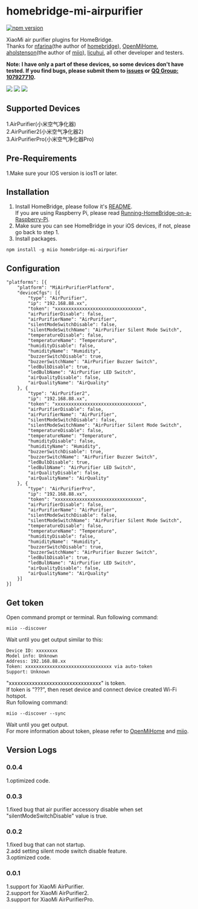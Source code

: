 # homebridge-mi-airpurifier
[![npm version](https://badge.fury.io/js/homebridge-mi-airpurifier.svg)](https://badge.fury.io/js/homebridge-mi-airpurifier)

XiaoMi air purifier plugins for HomeBridge.   
Thanks for [nfarina](https://github.com/nfarina)(the author of [homebridge](https://github.com/nfarina/homebridge)), [OpenMiHome](https://github.com/OpenMiHome/mihome-binary-protocol), [aholstenson](https://github.com/aholstenson)(the author of [miio](https://github.com/aholstenson/miio)), [licuhui](https://github.com/licuhui), all other developer and testers.   

**Note: I have only a part of these devices, so some devices don't have tested. If you find bugs, please submit them to [issues](https://github.com/YinHangCode/homebridge-mi-airpurifier/issues) or [QQ Group: 107927710](//shang.qq.com/wpa/qunwpa?idkey=8b9566598f40dd68412065ada24184ef72c6bddaa11525ca26c4e1536a8f2a3d).**   

![](https://raw.githubusercontent.com/YinHangCode/homebridge-mi-airpurifier/master/images/AirPurifier.jpg)
![](https://raw.githubusercontent.com/YinHangCode/homebridge-mi-airpurifier/master/images/AirPurifier2.jpg)
![](https://raw.githubusercontent.com/YinHangCode/homebridge-mi-airpurifier/master/images/AirPurifierPro.jpg)

## Supported Devices
1.AirPurifier(小米空气净化器)   
2.AirPurifier2(小米空气净化器2)   
3.AirPurifierPro(小米空气净化器Pro)   

## Pre-Requirements
1.Make sure your IOS version is ios11 or later.   

## Installation
1. Install HomeBridge, please follow it's [README](https://github.com/nfarina/homebridge/blob/master/README.md).   
If you are using Raspberry Pi, please read [Running-HomeBridge-on-a-Raspberry-Pi](https://github.com/nfarina/homebridge/wiki/Running-HomeBridge-on-a-Raspberry-Pi).   
2. Make sure you can see HomeBridge in your iOS devices, if not, please go back to step 1.   
3. Install packages.   
```
npm install -g miio homebridge-mi-airpurifier
```

## Configuration
```
"platforms": [{
    "platform": "MiAirPurifierPlatform",
    "deviceCfgs": [{
        "type": "AirPurifier",
        "ip": "192.168.88.xx",
        "token": "xxxxxxxxxxxxxxxxxxxxxxxxxxxxxxxx",
        "airPurifierDisable": false,
        "airPurifierName": "AirPurifier",
        "silentModeSwitchDisable": false,
        "silentModeSwitchName": "AirPurifier Silent Mode Switch",
        "temperatureDisable": false,
        "temperatureName": "Temperature",
        "humidityDisable": false,
        "humidityName": "Humidity",
        "buzzerSwitchDisable": true,
        "buzzerSwitchName": "AirPurifier Buzzer Switch",
        "ledBulbDisable": true,
        "ledBulbName": "AirPurifier LED Switch",
        "airQualityDisable": false,
        "airQualityName": "AirQuality"
    }, {
        "type": "AirPurifier2",
        "ip": "192.168.88.xx",
        "token": "xxxxxxxxxxxxxxxxxxxxxxxxxxxxxxxx",
        "airPurifierDisable": false,
        "airPurifierName": "AirPurifier",
        "silentModeSwitchDisable": false,
        "silentModeSwitchName": "AirPurifier Silent Mode Switch",
        "temperatureDisable": false,
        "temperatureName": "Temperature",
        "humidityDisable": false,
        "humidityName": "Humidity",
        "buzzerSwitchDisable": true,
        "buzzerSwitchName": "AirPurifier Buzzer Switch",
        "ledBulbDisable": true,
        "ledBulbName": "AirPurifier LED Switch",
        "airQualityDisable": false,
        "airQualityName": "AirQuality"
    }, {
        "type": "AirPurifierPro",
        "ip": "192.168.88.xx",
        "token": "xxxxxxxxxxxxxxxxxxxxxxxxxxxxxxxx",
        "airPurifierDisable": false,
        "airPurifierName": "AirPurifier",
        "silentModeSwitchDisable": false,
        "silentModeSwitchName": "AirPurifier Silent Mode Switch",
        "temperatureDisable": false,
        "temperatureName": "Temperature",
        "humidityDisable": false,
        "humidityName": "Humidity",
        "buzzerSwitchDisable": true,
        "buzzerSwitchName": "AirPurifier Buzzer Switch",
        "ledBulbDisable": true,
        "ledBulbName": "AirPurifier LED Switch",
        "airQualityDisable": false,
        "airQualityName": "AirQuality"
    }]
}]
```

## Get token
Open command prompt or terminal. Run following command:
```
miio --discover
```
Wait until you get output similar to this:
```
Device ID: xxxxxxxx   
Model info: Unknown   
Address: 192.168.88.xx   
Token: xxxxxxxxxxxxxxxxxxxxxxxxxxxxxxxx via auto-token   
Support: Unknown   
```
"xxxxxxxxxxxxxxxxxxxxxxxxxxxxxxxx" is token.   
If token is "???", then reset device and connect device created Wi-Fi hotspot.   
Run following command:   
```
miio --discover --sync
```
Wait until you get output.   
For more information about token, please refer to [OpenMiHome](https://github.com/OpenMiHome/mihome-binary-protocol) and [miio](https://github.com/aholstenson/miio).   

## Version Logs
### 0.0.4
1.optimized code.   
### 0.0.3
1.fixed bug that air purifier accessory disable when set "silentModeSwitchDisable" value is true.   
### 0.0.2
1.fixed bug that can not startup.   
2.add setting silent mode switch disable feature.   
3.optimized code.   
### 0.0.1
1.support for XiaoMi AirPurifier.   
2.support for XiaoMi AirPurifier2.   
3.support for XiaoMi AirPurifierPro.   
